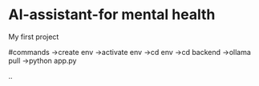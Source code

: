 # AI-assistant-for mental health
My first project

#commands
->create env
->activate env
->cd env
->cd backend
->ollama pull<your model name>
->python app.py

..
